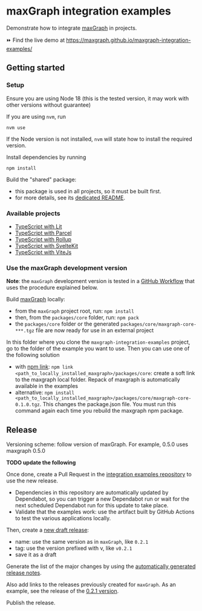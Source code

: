 # maxGraph integration examples

Demonstrate how to integrate [maxGraph](https://github.com/maxGraph/maxGraph/) in projects.

⏩ Find the live demo at https://maxgraph.github.io/maxgraph-integration-examples/

## Getting started

### Setup

Ensure you are using Node 18 (this is the tested version, it may work with other versions without guarantee)

If you are using `nvm`, run
```shell
nvm use
```

If the Node version is not installed, `nvm` will state how to install the required version.

Install dependencies by running
```shell
npm install
```

Build the "shared" package:
- this package is used in all projects, so it must be built first.
- for more details, see its [dedicated README](projects/_shared/README.md).

### Available projects

- [TypeScript with Lit](./projects/lit-ts/README.md)
- [TypeScript with Parcel](./projects/parcel-ts/README.md)
- [TypeScript with Rollup](./projects/rollup-ts/README.md)
- [TypeScript with SvelteKit](./projects/sveltekit-ts/README.md)
- [TypeScript with ViteJs](./projects/vitejs-ts/README.md)

### <a id="maxgraph-dev-version"></a> Use the maxGraph development version

**Note**: the `maxGraph` development version is tested in a [GitHub Workflow](./.github/workflows/check-typescript-projects.yml) that uses the procedure explained below.

Build [maxGraph](https://github.com/maxGraph/maxGraph/) locally:
  - from the `maxGraph` project root, run: `npm install`
  - then, from the `packages/core` folder, run: `npm pack`
  - the `packages/core` folder or the generated `packages/core/maxgraph-core-***.tgz` file are now ready for use in an external project

In this folder where you clone the `maxgraph-integration-examples` project, go to the folder of the example you want to use. Then you can use one of the following solution
  - with [npm link](https://docs.npmjs.com/cli/v8/commands/npm-link): `npm link <path_to_locally_installed_maxgraph>/packages/core`: create a soft link to the maxgraph local folder.
  Repack of maxgraph is automatically available in the examples
  - alternative: `npm install <path_to_locally_installed_maxgraph>/packages/core/maxgraph-core-0.1.0.tgz`. This changes
  the package.json file. You must run this command again each time you rebuild the maxgraph npm package.


## Release

Versioning scheme: follow version of maxGraph. For example, 0.5.0 uses maxgraph 0.5.0

**TODO update the following**

Once done, create a Pull Request in the [integration examples repository](https://github.com/maxGraph/maxgraph-integration-examples) to use the new release.
- Dependencies in this repository are automatically updated by Dependabot, so you can trigger a new Dependabot run or wait for the next scheduled Dependabot run for this update to take place.
- Validate that the examples work: use the artifact built by GitHub Actions to test the various applications locally.

Then, create a [new draft release](https://github.com/maxGraph/maxgraph-integration-examples/releases):
- name: use the same version as in `maxGraph`, like `0.2.1` 
- tag: use the version prefixed with v, like `v0.2.1`
- save it as a draft

Generate the list of the major changes by using the [automatically generated release notes](https://docs.github.com/en/repositories/releasing-projects-on-github/automatically-generated-release-notes).

Also add links to the releases previously created for `maxGraph`. As an example, see the release of the [0.2.1 version](https://github.com/maxGraph/maxgraph-integration-examples/releases/tag/v0.2.1).

Publish the release.
